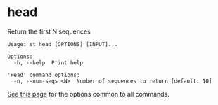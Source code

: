 # head
Return the first N sequences

```
Usage: st head [OPTIONS] [INPUT]...

Options:
  -h, --help  Print help

'Head' command options:
  -n, --num-seqs <N>  Number of sequences to return [default: 10]
```
[See this page](opts.md) for the options common to all commands.
